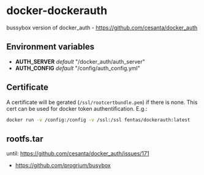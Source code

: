 # docker-dockerauth
bussybox version of docker_auth - https://github.com/cesanta/docker_auth

## Environment variables
- **AUTH_SERVER** _default_ "/docker_auth/auth_server"
- **AUTH_CONFIG** _default_ "/config/auth_config.yml"

## Certificate
A certificate will be gerated (`/ssl/rootcertbundle.pem`) if there is none.
This cert can be used for docker token authentification.
E.g.:
```sh
docker run -v /config:/config -v /ssl:/ssl fentas/dockerauth:latest
```

## rootfs.tar
until: https://github.com/cesanta/docker_auth/issues/171

- https://github.com/progrium/busybox
